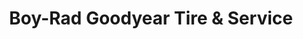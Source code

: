 ---
title: "Boy-Rad Goodyear Tire & Service"
url: /dublin/boy-rad-goodyear-tire-und-service/
shop: Autowerkstatt
---